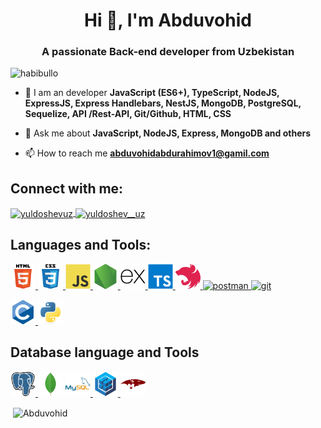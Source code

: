 <h1 align="center">Hi 👋, I'm Abduvohid</h1>
<h3 align="center">A passionate Back-end developer from Uzbekistan</h3>


<p align="left"> <img src="https://komarev.com/ghpvc/?username=khab1bull0&label=Profile%20views&color=0e75b6&style=flat" alt="habibullo" /> </p>

- 🌱 I am an developer **JavaScript (ES6+),  TypeScript,  NodeJS,  ExpressJS,   Express Handlebars,  NestJS,  MongoDB,  PostgreSQL,  Sequelize,  API /Rest-API,  Git/Github,  HTML, CSS**

<!-- - 📝 I regularly write articles on [http://t.me/](http://t.me) -->

- 💬 Ask me about **JavaScript, NodeJS, Express, MongoDB and others**

- 📫 How to reach me **abduvohidabdurahimov1@gamil.com**

<p align="left">
  <h2 align="left">Connect with me:</h2>
  <a href="https://www.linkedin.com/in/abduvohid-abdurahimov-2618732b0/" target="blank">
    <img align="center" src="https://raw.githubusercontent.com/rahuldkjain/github-profile-readme-generator/master/src/images/icons/Social/linked-in-alt.svg" alt="yuldoshevuz" height="30" width="40" />
  </a>
  <a href="https://t.me/a_abduvoh1d" target="blank">
    <img align="center" src="https://upload.wikimedia.org/wikipedia/commons/8/82/Telegram_logo.svg" alt="yuldoshev__uz" height="30" width="40" />
  </a>
</p>

<h2 align="left">Languages and Tools:</h2>
<p align="left"> 

<a href="#" target="_blank" rel="noreferrer"> <img src="https://raw.githubusercontent.com/devicons/devicon/master/icons/html5/html5-original-wordmark.svg" alt="html5" width="40" height="40"/> </a>
<a href="#" target="_blank" rel="noreferrer"> <img src="https://raw.githubusercontent.com/devicons/devicon/master/icons/css3/css3-original-wordmark.svg" alt="css3" width="40" height="40"/> </a> 
<a href="#" target="_blank" rel="noreferrer"> <img src="https://raw.githubusercontent.com/devicons/devicon/master/icons/javascript/javascript-original.svg" alt="javascript" width="40" height="40"/> </a>
<a href="#" target="_blank" rel="noreferrer"> <img src="https://github.com/devicons/devicon/blob/master/icons/nodejs/nodejs-original.svg" alt="nodejs" width="40" height="40"/> </a> 
<a href="#" target="_blank" rel="noreferrer"> <img src="https://raw.githubusercontent.com/devicons/devicon/master/icons/express/express-original.svg" alt="express" width="40" height="40"/> </a>
<a href="#" target="_blank" rel="noreferrer"> <img src="https://github.com/devicons/devicon/blob/master/icons/typescript/typescript-original.svg" alt="git" width="40" height="40"/> </a>
<a href="#" target="_blank" rel="noreferrer"> <img src="https://github.com/devicons/devicon/blob/master/icons/nestjs/nestjs-original.svg" alt="nestjs" width="40" height="40"/> </a> 
<a href="https://postman.com" target="_blank" rel="noreferrer"> <img src="https://www.vectorlogo.zone/logos/getpostman/getpostman-icon.svg" alt="postman" width="40" height="40"/> </a> 
<a href="https://git-scm.com/" target="_blank" rel="noreferrer"> <img src="https://www.vectorlogo.zone/logos/git-scm/git-scm-icon.svg" alt="git" width="40" height="40"/> </a>

<a href="#" target="_blank" rel="noreferrer"> <img src="https://github.com/devicons/devicon/blob/master/icons/c/c-original.svg" alt="c" width="40" height="40"/> </a> 
<a href="https://www.python.org" target="_blank" rel="noreferrer"> <img src="https://raw.githubusercontent.com/devicons/devicon/master/icons/python/python-original.svg" alt="python" width="40" height="40"/> </a>
</p>

<h2>Database language and Tools</h2>
<p>
<a href="#" target="_blank" rel="noreferrer"> <img src="https://github.com/devicons/devicon/blob/master/icons/postgresql/postgresql-original.svg" alt="git" width="40" height="40"/> </a>
<a href="#" target="_blank" rel="noreferrer"> <img src="https://github.com/devicons/devicon/blob/master/icons/mongodb/mongodb-original.svg" alt="git" width="40" height="40"/></a>
<a href="https://www.mysql.com/" target="_blank" rel="noreferrer"> <img src="https://raw.githubusercontent.com/devicons/devicon/master/icons/mysql/mysql-original-wordmark.svg" alt="mysql" width="40" height="40"/> </a>
<a href="#" target="_blank" rel="noreferrer"> <img src="https://github.com/devicons/devicon/blob/master/icons/sequelize/sequelize-original.svg" alt="git" width="40" height="40"/> </a>
<a href="#" target="_blank" rel="noreferrer"> <img src="https://github.com/devicons/devicon/blob/master/icons/mongoose/mongoose-original.svg" alt="git" width="40" height="40"/> </a>
</p>

<p>&nbsp;<img align="center" src="https://github-readme-stats.vercel.app/api?username=Abduvohid-A&show_icons=true&locale=en" alt="Abduvohid" /></p>

<!--
**Abduvohid-A/Abduvohid-A** is a ✨ _special_ ✨ repository because its `README.md` (this file) appears on your GitHub profile.

Here are some ideas to get you started:

- 🔭 I’m currently working on ...
- 🌱 I’m currently learning ...
- 👯 I’m looking to collaborate on ...
- 🤔 I’m looking for help with ...
- 💬 Ask me about ...
- 📫 How to reach me: ...
- 😄 Pronouns: ...
- ⚡ Fun fact: ...
-->
